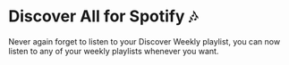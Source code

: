# Discover All for Spotify 🎶

Never again forget to listen to your Discover Weekly playlist, you can now listen to any of your weekly playlists whenever you want.
